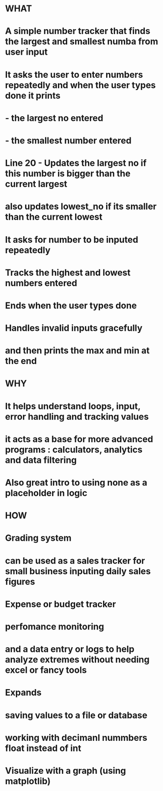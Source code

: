 # WHAT
# A simple number tracker that finds the largest and smallest numba from user input
# It asks the user to enter numbers repeatedly and when the user types done it prints
# - the largest no entered
# - the smallest number entered
# Line 20 - Updates the largest no if this number is bigger than the current largest
# also updates lowest_no if its smaller than the current lowest
# It asks for number to be inputed repeatedly
# Tracks the highest and lowest numbers entered
# Ends when the user types done
# Handles invalid inputs gracefully 
# and then prints the max and min at the end

# WHY
# It helps understand loops, input, error handling and tracking values
# it acts as a base for more advanced programs : calculators, analytics and data filtering
# Also great intro to using none as a placeholder in logic

# HOW
# Grading system
# can be used as a sales tracker for small business inputing daily sales figures
# Expense or budget tracker
# perfomance monitoring
# and a data entry or logs to help analyze extremes without needing excel or fancy tools

# Expands 
# saving values to a file or database
# working with decimanl nummbers float instead of int
# Visualize with a graph (using matplotlib)

